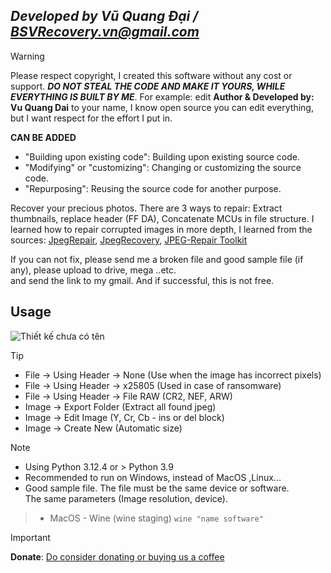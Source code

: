 ## ***Developed by Vũ Quang Đại / <BSVRecovery.vn@gmail.com>***
> [!Warning]
> Please respect copyright, I created this software without any cost or support. ***DO NOT STEAL THE CODE AND MAKE IT YOURS, WHILE EVERYTHING IS BUILT BY ME***. For example: edit **Author & Developed by: Vu Quang Dai** to your name, I know open source you can edit everything, but I want respect for the effort I put in.
>
> **CAN BE ADDED**
> * "Building upon existing code": Building upon existing source code.
> * "Modifying" or "customizing": Changing or customizing the source code.
> * "Repurposing": Reusing the source code for another purpose.

Recover your precious photos. There are 3 ways to repair: Extract thumbnails, replace header (FF DA), Concatenate MCUs in file structure. I learned how to repair corrupted images in more depth, I learned from the sources: [JpegRepair](https://github.com/dmahurin/jpegrepair), [JpegRecovery](https://github.com/euzun/jpeg-carver-csharp), [JPEG-Repair Toolkit](https://www.disktuna.com/jpgrepair-fix-and-repair-corrupt-jpeg-headers-and-invalid-markers/)

If you can not fix, please send me a broken file and good sample file (if any), please upload to drive, mega ..etc. <br>
and send the link to my gmail. And if successful, this is not free.


## Usage
![Thiết kế chưa có tên](https://github.com/VQD-BSV/FreeTool/assets/127699283/5ac152b6-e02e-4a8e-a11e-5746db106c81)

> [!Tip]
> * File -> Using Header -> None (Use when the image has incorrect pixels)
> * File -> Using Header -> x25805 (Used in case of ransomware)
> * File -> Using Header -> File RAW (CR2, NEF, ARW)
> * Image -> Export Folder (Extract all found jpeg)
> * Image -> Edit Image (Y, Cr, Cb - ins or del block)
> * Image -> Create New (Automatic size)

> [!Note]
> * Using Python 3.12.4 or > Python 3.9
> * Recommended to run on Windows, instead of MacOS ,Linux...
> * Good sample file. The file must be the same device or software. <br>
> The same parameters (Image resolution, device).

> * MacOS - Wine (wine staging) ```wine "name software"```

> [!Important]
> **Donate**: [Do consider donating or buying us a coffee](https://paypal.me/BSVPay)
